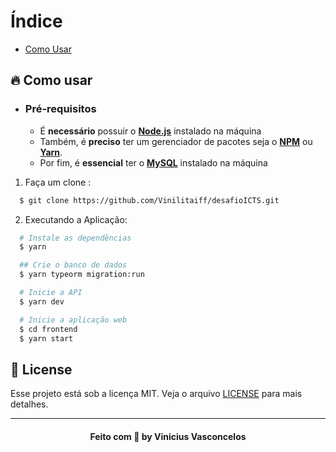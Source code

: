 # Índice

- [Como Usar](#como-usar)

<a id="como-usar"></a>

## :fire: Como usar

- ### **Pré-requisitos**

  - É **necessário** possuir o **[Node.js](https://nodejs.org/en/)** instalado na máquina
  - Também, é **preciso** ter um gerenciador de pacotes seja o **[NPM](https://www.npmjs.com/)** ou **[Yarn](https://yarnpkg.com/)**.
  - Por fim, é **essencial** ter o **[MySQL](https://duckduckgo.com/?q=mysql)** instalado na máquina

1. Faça um clone :

```sh
  $ git clone https://github.com/Vinilitaiff/desafioICTS.git
```

2. Executando a Aplicação:

```sh
  # Instale as dependências
  $ yarn

  ## Crie o banco de dados  
  $ yarn typeorm migration:run   

  # Inicie a API
  $ yarn dev

  # Inicie a aplicação web
  $ cd frontend
  $ yarn start

```

## :memo: License

Esse projeto está sob a licença MIT. Veja o arquivo [LICENSE](LICENSE.md) para mais detalhes.

---

<h4 align="center">
    Feito com 💜 by Vinicius Vasconcelos
</h4>
